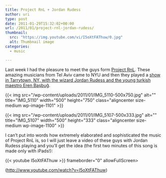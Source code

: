 ```yaml
---
title: Project RnL + Jordan Rudess
author: uri
type: post
date: 2011-01-29T15:32:02+00:00
url: /2011/01/project-rnl-jordan-rudess/
thumbnail:
  src: "https://img.youtube.com/vi/I5oXtFAThuw/0.jpg"
  alt: Thumbnail image
categories:
  - music

---
```

Last week I had the pleasure to meet the guys form [Project RnL][1]. These amazing musicians from Tel Aviv came to NYU and then they played a [show in Tarrytown, NY, with the wizard Jordan Rudess and the young turkish maestro Eren Başbuğ][2].

{{< img src="/wp-content/uploads/2011/01/IMG_5110-500x750.jpg" alt="" title="IMG_5110" width="500" height="750" class="aligncenter size-medium wp-image-1101" >}} 

{{< img src="/wp-content/uploads/2011/01/IMG_5107-500x333.jpg" alt="" title="IMG_5107" width="500" height="333" class="aligncenter size-medium wp-image-1100" >}} 

I can&#8217;t put into words how extremely elaborated and sophisticated the music of Project RnL is, so I will just leave a video of these guys with Jordan Rudess playing and you&#8217;ll get the idea (the first two minutes of this song is made only with iPads!):

{{< youtube I5oXtFAThuw >}} frameborder="0" allowFullScreen></iframe>

(http://www.youtube.com/watch?v=I5oXtFAThuw)

 [1]: http://www.facebook.com/pages/Project-RnL/142614622438757
 [2]: http://www.dreamtheater.net/news_rudess.php#tarrytown